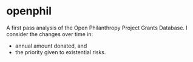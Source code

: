 # openphil
A first pass analysis of the Open Philanthropy Project Grants Database.
I consider the changes over time in:
* annual amount donated, and 
* the priority given to existential risks.
